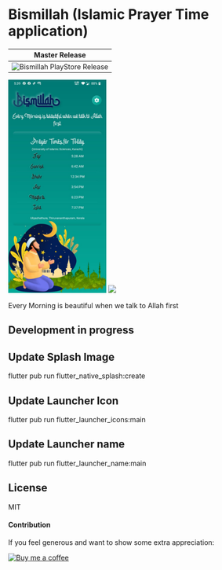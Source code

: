 # Bismillah (Islamic Prayer Time application)


| Master Release |
| -------------- |
| ![Bismillah PlayStore Release](https://github.com/sudhi001/Bismillah/workflows/Bimillah%20App%20PlayStore%20Release/badge.svg) |

<img src="doc/ScreenShot1.jpeg"  width=200/> ![](doc/doc/ScreenShot1.jpeg)

Every Morning is beautiful when we talk to Allah first
## Development in progress

## Update Splash Image
flutter pub  run flutter_native_splash:create

## Update Launcher Icon
flutter pub run flutter_launcher_icons:main

## Update Launcher name 
flutter pub run flutter_launcher_name:main

## License

MIT
#### Contribution
If you feel generous and want to show some extra appreciation:


[![Buy me a coffee][buymeacoffee-shield]][buymeacoffee]

[buymeacoffee]: https://www.buymeacoffee.com/sudhis
[buymeacoffee-shield]: https://www.buymeacoffee.com/assets/img/custom_images/orange_img.png

